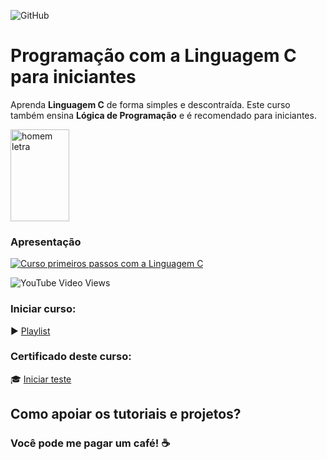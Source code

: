![GitHub](https://img.shields.io/github/license/professorjosedeassis/Linguagem-C)

# Programação com a Linguagem C para iniciantes
Aprenda **Linguagem C** de forma simples e descontraída. Este curso também ensina **Lógica de Programação** e é recomendado para iniciantes.

<img align="center" src="https://github.com/professorjosedeassis/Linguagem-C/blob/master/imagens/homem%20letra.gif?raw=true" alt="homem letra" height="147" width="94" />

### Apresentação
[![Curso primeiros passos com a Linguagem C](http://img.youtube.com/vi/COgylca8qYw/0.jpg)](http://www.youtube.com/watch?v=COgylca8qYw "Asssistir no YouTube")

![YouTube Video Views](https://img.shields.io/youtube/views/COgylca8qYw?style=social)
### Iniciar curso:
▶️ [Playlist](https://www.youtube.com/playlist?list=PLbEOwbQR9lqxHno2S-IiG9-lePyRNOO_E)
### Certificado deste curso:
🎓 [Iniciar teste](https://docs.google.com/forms/d/e/1FAIpQLScNlz1LlKPBFdhoPoWvCHNOTN4le5J-pKWcdo-w6IRyJBSdNg/viewform)
## Como apoiar os tutoriais e projetos?
### Você pode me pagar um café! ☕

